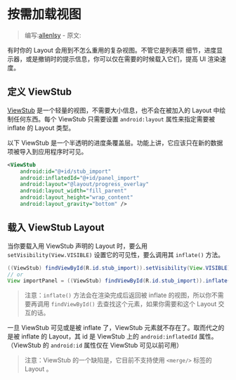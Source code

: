 # 按需加载视图

> 编写:[allenlsy](https://github.com/allenlsy) - 原文:

有时你的 Layout 会用到不怎么重用的复杂视图。不管它是列表项 细节，进度显示器，或是撤销时的提示信息，你可以仅在需要的时候载入它们，提高 UI 渲染速度。

## 定义 ViewStub

[ViewStub](http://developer.android.com/reference/android/view/ViewStub.html) 是一个轻量的视图，不需要大小信息，也不会在被加入的 Layout 中绘制任何东西。每个 ViewStub 只需要设置 `android:layout` 属性来指定需要被 inflate 的 Layout 类型。

以下 ViewStub 是一个半透明的进度条覆盖层。功能上讲，它应该只在新的数据项被导入到应用程序时可见。

```xml
<ViewStub
    android:id="@+id/stub_import"
    android:inflatedId="@+id/panel_import"
    android:layout="@layout/progress_overlay"
    android:layout_width="fill_parent"
    android:layout_height="wrap_content"
    android:layout_gravity="bottom" />
```

## 载入 ViewStub Layout

当你要载入用 ViewStub 声明的 Layout 时，要么用 `setVisibility(View.VISIBLE)` 设置它的可见性，要么调用其 `inflate()` 方法。

```java
((ViewStub) findViewById(R.id.stub_import)).setVisibility(View.VISIBLE);
// or
View importPanel = ((ViewStub) findViewById(R.id.stub_import)).inflate();
```

> 注意：`inflate()` 方法会在渲染完成后返回被 inflate 的视图，所以你不需要再调用 `findViewById()` 去查找这个元素，如果你需要和这个 Layout 交互的话。

一旦 ViewStub 可见或是被 inflate 了，ViewStub 元素就不存在了。取而代之的是被 inflate 的 Layout，其 id 是 ViewStub 上的 `android:inflatedId` 属性。（ViewStub 的 `android:id` 属性仅在 ViewStub 可见以前可用）

> 注意：ViewStub 的一个缺陷是，它目前不支持使用 `<merge/>` 标签的 Layout 。
